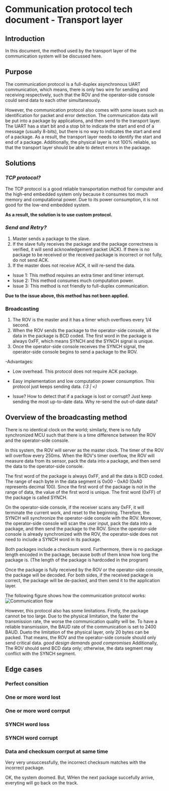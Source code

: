 # Communication protocol tech document - Transport layer

## Introduction
In this document, the method used by the transport layer of the communication system will be discussed here.

## Purpose

The communication protocol is a full-duplex asynchronous UART communication, which means, there is only two wire for sending and receiving respectively, such that the ROV and the operator-side console could send data to each other simultaneously. 

However, the communication protocol also comes with some issues such as identification for packet and error detection. The communication data will be put into a package by applications, and then send to the transport layer. The UART has a start bit and a stop bit to indicate the start and end of a message (usually 8-bits), but there is no way to indicates the start and end of a package. As a result, the transport layer needs to identify the start and end of a package. Additionally, the physical layer is not 100% reliable, so that the transport layer should be able to detect errors in the package.

## Solutions

### _TCP protocol?_

The TCP protocol is a good reliable transportation method for computer and the high-end embedded system only because it consumes too much memory and computational power. Due to its power consumption, it is not good for the low-end embedded system.

**As a result, the solution is to use custom protocol.**

### _Send and Retry?_

1. Master sends a package to the slave.
2. If the slave fully receives the package and the package correctness is verified, it will send acknowledgement packet (ACK). If there is no package to be received or the received package is incorrect or not fully, do not send ACK.
3. If the master does not receive ACK, it will re-send the data.

- Issue 1: This method requires an extra timer and timer interrupt.
- Issue 2: This method consumes much computation power.
- Issue 3: This method is not friendly to full-duplex communication.

**Due to the issue above, this method has not been applied.**

### Broadcasting

1. The ROV is the master and it has a timer which overflows every 1/4 second.
2. When the ROV sends the package to the operator-side console, all the data in the package is BCD coded. The first word in the package is always 0xFF, which means SYNCH and the SYNCH signal is unique.
3. Once the operator-side console receives the SYNCH signal, the operator-side console begins to send a package to the ROV.

-Advantages:
- Low overhead. This protocol does not require ACK package.
- Easy implementation and low computation power consumption. This protocol just keeps sending data. _(:3 _| <)__

- Issue? How to detect that if a package is lost or corrupt? Just keep sending the most up-to-date data. Why re-send the out-of-date data?


## Overview of the broadcasting method

There is no identical clock on the world; similarly, there is no fully synchronized MCU such that there is a time difference between the ROV and the operator-side console.

In this system, the ROV will server as the master clock. The timer of the ROV will overflow every 250ms. When the ROV's timer overflow, the ROV will measure data from its sensor, pack the data into a package, and then send the data to the operator-side console.

The first word of the package is always 0xFF, and all the data is BCD coded. The range of each byte in the data segment is 0x00 - 0xA0 (0xA0 represents decimal 100). Since the first word of the package is not in the range of data, the value of the first word is unique. The first word (0xFF) of the package is called SYNCH.

On the operator-side console, if the receiver scans any 0xFF, it will terminate the current work, and reset to the beginning. Therefore, the SYNCH will synchronize the operator-side console with the ROV. Moreover, the operator-side console will scan the user input, pack the data into a package, and then send the package to the ROV. Since the operator-side console is already synchronized with the ROV, the operator-side does not need to include a SYNCH word in its package.

Both packages include a checksum word. Furthermore, there is no package length encoded in the package, because both of them know how long the package is. (The length of the package is hardcoded in the program)

Once the package is fully received by the ROV or the operator-side console, the package will be decoded. For both sides, if the received package is correct, the package will be de-packed, and then send it to the application layer.

The following figure shows how the communication protocol works:
![Communication flow](https://raw.githubusercontent.com/captdam/DD-40/master/Communication/Communication%20flow.jpeg "Communication flow")

However, this protocol also has some limitations. Firstly, the package cannot be too large. Due to the physical limitation, the faster the transmission rate, the worse the communication quality will be. To have a reliable transmission, the BAUD rate of the communication is set to 2400 BAUD. Dueto the limitation of the physical layer, only 20 bytes can be packed. That means, the ROV and the operator-side console should only send critical data. _good design demands good compromises_ Additionally, The ROV should send BCD data only; otherwise, the data segment may conflict with the SYNCH segment.


## Edge cases

### Perfect consition


### One or more word lost



### One or more word corrput



### SYNCH word loss



### SYNCH word corrupt



### Data and checksum corrput at same time

Very very unsuccessfully, the incorrect checksum matches with the incorrect package.

OK, the system doomed. But, WHen the next package succefully arrive, everyting will go back on the track.
